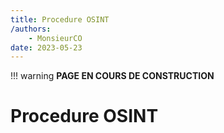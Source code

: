 ```yaml
---
title: Procedure OSINT
/authors:
    - MonsieurCO
date: 2023-05-23
---
```



!!! warning **PAGE EN COURS DE CONSTRUCTION**


# Procedure OSINT
